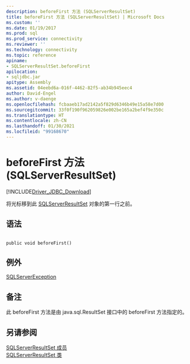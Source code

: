 ```yaml
---
description: beforeFirst 方法 (SQLServerResultSet)
title: beforeFirst 方法 (SQLServerResultSet) | Microsoft Docs
ms.custom: ''
ms.date: 01/19/2017
ms.prod: sql
ms.prod_service: connectivity
ms.reviewer: ''
ms.technology: connectivity
ms.topic: reference
apiname:
- SQLServerResultSet.beforeFirst
apilocation:
- sqljdbc.jar
apitype: Assembly
ms.assetid: 04eebd6a-016f-4462-82f5-ab34b945eec4
author: David-Engel
ms.author: v-daenge
ms.openlocfilehash: fcbaaeb17ad2142a5f829d6346b49e15a58e7d00
ms.sourcegitcommit: 33f0f190f962059826e002be165a2bef4f9e350c
ms.translationtype: HT
ms.contentlocale: zh-CN
ms.lasthandoff: 01/30/2021
ms.locfileid: "99168670"
---
```

# <a name="beforefirst-method-sqlserverresultset"></a>beforeFirst 方法 (SQLServerResultSet)
[!INCLUDE[Driver_JDBC_Download](../../../includes/driver_jdbc_download.md)]

  将光标移到此 [SQLServerResultSet](../../../connect/jdbc/reference/sqlserverresultset-class.md) 对象的第一行之前。  
  
## <a name="syntax"></a>语法  
  
```  
  
public void beforeFirst()  
```  
  
## <a name="exceptions"></a>例外  
 [SQLServerException](../../../connect/jdbc/reference/sqlserverexception-class.md)  
  
## <a name="remarks"></a>备注  
 此 beforeFirst 方法是由 java.sql.ResultSet 接口中的 beforeFirst 方法指定的。  
  
## <a name="see-also"></a>另请参阅  
 [SQLServerResultSet 成员](../../../connect/jdbc/reference/sqlserverresultset-members.md)   
 [SQLServerResultSet 类](../../../connect/jdbc/reference/sqlserverresultset-class.md)  
  
  
